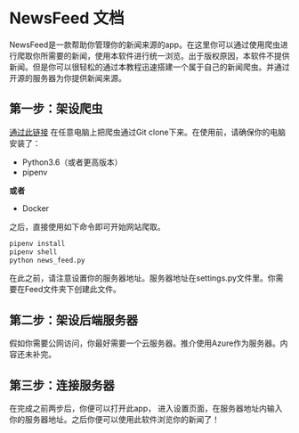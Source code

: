# NewsFeed 文档

NewsFeed是一款帮助你管理你的新闻来源的app。在这里你可以通过使用爬虫进行爬取你所需要的新闻，使用本软件进行统一浏览。出于版权原因，本软件不提供新闻。但是你可以很轻松的通过本教程迅速搭建一个属于自己的新闻爬虫。并通过开源的服务器为你提供新闻来源。

## 第一步：架设爬虫

[通过此链接](https://github.com/sirily11/NewsFeed) 在任意电脑上把爬虫通过Git clone下来。在使用前，请确保你的电脑安装了：

- Python3.6（或者更高版本）
- pipenv

**或者**

- Docker

之后，直接使用如下命令即可开始网站爬取。

```bash
pipenv install
pipenv shell
python news_feed.py
```

在此之前，请注意设置你的服务器地址。服务器地址在settings.py文件里。你需要在Feed文件夹下创建此文件。

## 第二步：架设后端服务器

假如你需要公网访问，你最好需要一个云服务器。推介使用Azure作为服务器。内容还未补完。


## 第三步：连接服务器

在完成之前两步后，你便可以打开此app， 进入设置页面，在服务器地址内输入你的服务器地址。之后你便可以使用此软件浏览你的新闻了！
